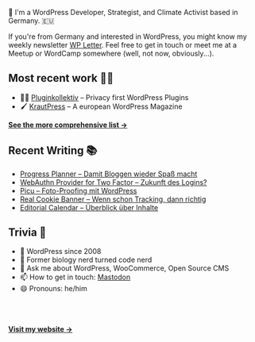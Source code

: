👋 I'm a WordPress Developer, Strategist, and Climate Activist based in Germany. 🇪🇺

If you're from Germany and interested in WordPress, you might know my weekly newsletter [WP Letter](https://wpletter.de/). Feel free to get in touch or meet me at a Meetup or WordCamp somewhere (well, not now, obviously...).


## Most recent work 👷‍♂️

- 👨‍💻 [Pluginkollektiv](https://github.com/pluginkollektiv) – Privacy first WordPress Plugins
- 🖌️ [KrautPress](https://kraut.press) – A european WordPress Magazine

**[See the more comprehensive list &rarr;](https://simonkraft.com/what-i-do)**


## Recent Writing 📚

<!-- BLOG-POST-LIST:START -->
- [Progress Planner – Damit Bloggen wieder Spaß macht](https://krautpress.de/2024/progress-planner/)
- [WebAuthn Provider for Two Factor – Zukunft des Logins?](https://krautpress.de/2024/webauthn-provider-for-two-factor/)
- [Picu – Foto-Proofing mit WordPress](https://krautpress.de/2024/picu/)
- [Real Cookie Banner – Wenn schon Tracking, dann richtig](https://krautpress.de/2024/real-cookie-banner/)
- [Editorial Calendar – Überblick über Inhalte](https://krautpress.de/2024/editorial-calendar/)
<!-- BLOG-POST-LIST:END -->


## Trivia 🤪

- 👴 WordPress since 2008
- 🌱 Former biology nerd turned code nerd
- 💬 Ask me about WordPress, WooCommerce, Open Source CMS
- 📫 How to get in touch: [Mastodon](https://dewp.space/@simon)
- 😄 Pronouns: he/him

<br/><br/><br/>
**[Visit my website &rarr;](https://simonkraft.com/hi)**